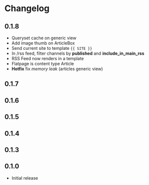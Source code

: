 # Changelog

## 0.1.8

* Queryset cache on generic view
* Add image thumb on ArticleBox
* Send current site to template ``{{ SITE }}``
* In /rss feed, filter channels by **published** and **include_in_main_rss**
* RSS Feed now renders in a template
* Flatpage is content type Article
* **Hotfix** fix *memory leak* (articles generic view)

## 0.1.7

## 0.1.6

## 0.1.5

## 0.1.4

## 0.1.3

## 0.1.0

* Initial release
